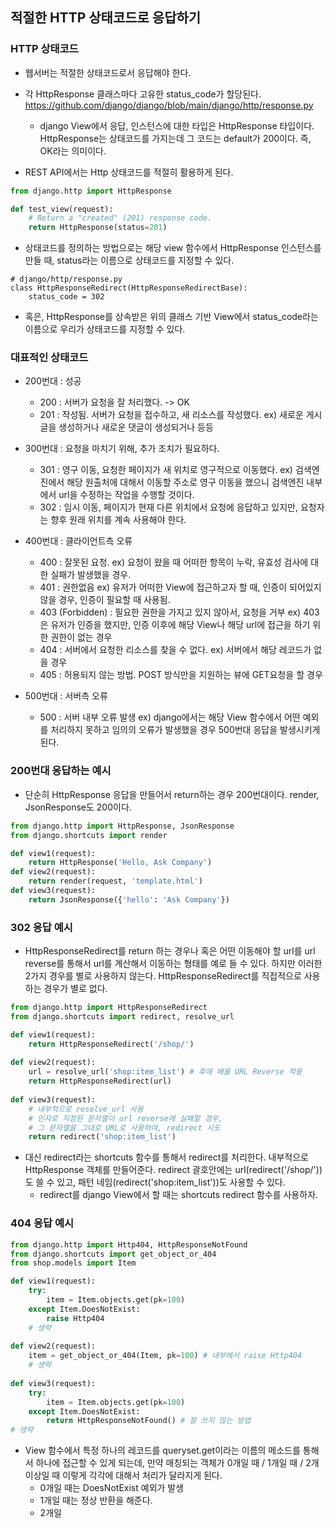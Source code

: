 ## 적절한 HTTP 상태코드로 응답하기


### HTTP 상태코드
- 웹서버는 적절한 상태코드로서 응답해야 한다. 
- 각 HttpResponse 클래스마다 고유한 status_code가 할당된다. https://github.com/django/django/blob/main/django/http/response.py
  - django View에서 응답, 인스턴스에 대한 타입은 HttpResponse 타입이다. HttpResponse는 상태코드를 가지는데 그 코드는 default가 200이다. 즉, OK라는 의미이다.

- REST API에서는 Http 상태코드를 적절히 활용하게 된다.

```python
from django.http import HttpResponse

def test_view(request):
    # Return a "created" (201) response code.
    return HttpResponse(status=201)
```

- 상태코드를 정의하는 방법으로는 해당 view 함수에서 HttpResponse 인스턴스를 만들 때, status라는 이름으로 상태코드를 지정할 수 있다. 

```
# django/http/response.py
class HttpResponseRedirect(HttpResponseRedirectBase):
    status_code = 302
```

- 혹은, HttpResponse를 상속받은 위의 클래스 기반 View에서 status_code라는 이름으로 우리가 상태코드를 지정할 수 있다.


### 대표적인 상태코드
- 200번대 : 성공 
  - 200 : 서버가 요청을 잘 처리했다. -> OK
  - 201 : 작성됨. 서버가 요청을 접수하고, 새 리소스를 작성했다. ex) 새로운 게시글을 생성하거나 새로운 댓글이 생성되거나 등등

- 300번대 : 요청을 마치기 위해, 추가 조치가 필요하다.
  - 301 : 영구 이동, 요청한 페이지가 새 위치로 영구적으로 이동했다. ex) 검색엔진에서 해당 원출처에 대해서 이동할 주소로 영구 이동을 했으니 검색엔진 내부에서 url을 수정하는 작업을 수행할 것이다.
  - 302 : 임시 이동, 페이지가 현재 다른 위치에서 요청에 응답하고 있지만, 요청자는 향후 원래 위치를 계속 사용해야 한다.

- 400번대 : 클라이언트측 오류
  - 400 : 잘못된 요청.  ex) 요청이 왔을 때 어떠한 항목이 누락, 유효성 검사에 대한 실패가 발생했을 경우.
  - 401 : 권한없음  ex) 유저가 어떠한 View에 접근하고자 할 때, 인증이 되어있지 않을 경우, 인증이 필요할 때 사용됨.
  - 403 (Forbidden) : 필요한 권한을 가지고 있지 않아서, 요청을 거부  ex) 403은 유저가 인증을 했지만, 인증 이후에 해당 View나 해당 url에 접근을 하기 위한 권한이 없는 경우
  - 404 : 서버에서 요청한 리소스를 찾을 수 없다.  ex) 서버에서 해당 레코드가 없을 경우
  - 405 : 허용되지 않는 방법. POST 방식만을 지원하는 뷰에 GET요청을 할 경우

- 500번대 : 서버측 오류
  - 500 : 서버 내부 오류 발생  ex) django에서는 해당 View 함수에서 어떤 예외를 처리하지 못하고 임의의 오류가 발생했을 경우 500번대 응답을 발생시키게 된다. 



### 200번대 응답하는 예시
- 단순히 HttpResponse 응답을 만들어서 return하는 경우 200번대이다. render, JsonResponse도 200이다.

```python
from django.http import HttpResponse, JsonResponse
from django.shortcuts import render

def view1(request):
    return HttpResponse('Hello, Ask Company')
def view2(request):
    return render(request, 'template.html')
def view3(request):
    return JsonResponse({'hello': 'Ask Company'})
```


### 302 응답 예시
- HttpResponseRedirect를 return 하는 경우나 혹은 어떤 이동해야 할 url를 url reverse를 통해서 url를 계산해서 이동하는 형태를 예로 들 수 있다. 하지만 이러한 2가지 경우를 별로 사용하지 않는다. HttpResponseRedirect를 직접적으로 사용하는 경우가 별로 없다.


```python
from django.http import HttpResponseRedirect
from django.shortcuts import redirect, resolve_url

def view1(request):
    return HttpResponseRedirect('/shop/')
    
def view2(request):
    url = resolve_url('shop:item_list') # 후에 배울 URL Reverse 적용
    return HttpResponseRedirect(url)
    
def view3(request):
    # 내부적으로 resolve_url 사용
    # 인자로 지정된 문자열이 url reverse에 실패할 경우,
    # 그 문자열을 그대로 URL로 사용하여, redirect 시도
    return redirect('shop:item_list')
```

- 대신 redirect라는 shortcuts 함수를 통해서 redirect를 처리한다. 내부적으로 HttpResponse 객체를 만들어준다. redirect 괄호안에는 url(redirect('/shop/'))도 쓸 수 있고, 패턴 네임(redirect('shop:item_list'))도 사용할 수 있다. 
  - redirect를 django View에서 할 때는 shortcuts redirect 함수를 사용하자.



### 404 응답 예시
```python
from django.http import Http404, HttpResponseNotFound
from django.shortcuts import get_object_or_404
from shop.models import Item

def view1(request):
    try:
        item = Item.objects.get(pk=100)
    except Item.DoesNotExist:
        raise Http404
    # 생략
    
def view2(request):
    item = get_object_or_404(Item, pk=100) # 내부에서 raise Http404
    # 생략
    
def view3(request):
    try:
        item = Item.objects.get(pk=100)
    except Item.DoesNotExist:
        return HttpResponseNotFound() # 잘 쓰지 않는 방법
# 생략
```

- View 함수에서 특정 하나의 레코드를 queryset.get이라는 이름의 메소드를 통해서 하나에 접근할 수 있게 되는데, 만약 매칭되는 객체가 0개일 때 / 1개일 때 / 2개 이상일 때 이렇게 각각에 대해서 처리가 달라지게 된다.
  - 0개일 때는 DoesNotExist 예외가 발생
  - 1개일 때는 정상 반환을 해준다.
  - 2개일 
